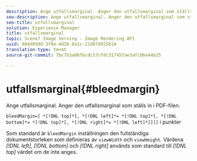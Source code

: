 ```yaml
---
description: Ange utfallsmarginal. Anger den utfallsmarginal som ställs in i PDF-filen.
seo-description: Ange utfallsmarginal. Anger den utfallsmarginal som ställs in i PDF-filen.
seo-title: utfallsmarginal
solution: Experience Manager
title: utfallsmarginal
topic: Scene7 Image Serving - Image Rendering API
uuid: 084d09dd-3f8e-4d2b-8a1c-21d87d925b14
translation-type: tm+mt
source-git-commit: 7bc7b3a86fbcdc57cfdc31745fae3afc06e44b15

---
```



# utfallsmarginal{#bleedmargin}

Ange utfallsmarginal. Anger den utfallsmarginal som ställs in i PDF-filen.

`bleedMargin=[ *[!DNL top]*[, *[!DNL left]*= *[!DNL top]*[, *[!DNL bottom]*= *[!DNL top]*[, *[!DNL right]*= *[!DNL left]*]]]]` i punkter

Som standard är `bleedMargin` inställningen den fullständiga dokumentstorleken som definieras av `viewWidth` och `viewHeight`. Värdena *[!DNL left]*, *[!DNL bottom]* och *[!DNL right]* används som standard till *[!DNL top]* värdet om de inte anges.
